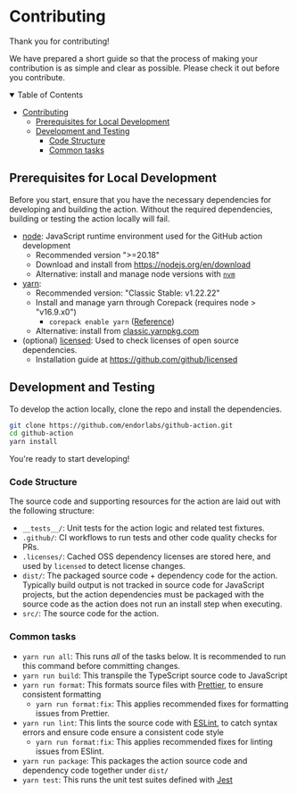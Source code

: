 # Contributing

Thank you for contributing!

We have prepared a short guide so that the process of making your contribution is as simple and clear as possible. Please check it out before you contribute.

<details open>
<summary>Table of Contents</summary>

- [Contributing](#contributing)
  - [Prerequisites for Local Development](#prerequisites-for-local-development)
  - [Development and Testing](#development-and-testing)
    - [Code Structure](#code-structure)
    - [Common tasks](#common-tasks)

</details>

## Prerequisites for Local Development

Before you start, ensure that you have the necessary dependencies for developing and building the action. Without the required dependencies, building or testing the action locally will fail.

- [node](https://nodejs.org/en): JavaScript runtime environment used for the GitHub action development
  - Recommended version ">=20.18"
  - Download and install from https://nodejs.org/en/download
  - Alternative: install and manage node versions with [`nvm`](https://github.com/nvm-sh/nvm)
- [yarn](https://yarnpkg.com):
  - Recommended version: "Classic Stable: v1.22.22"
  - Install and manage yarn through Corepack (requires node > "v16.9.x0")
    - `corepack enable yarn` ([Reference](https://github.com/nodejs/corepack#corepack-enable--name))
  - Alternative: install from [classic.yarnpkg.com](https://classic.yarnpkg.com/en/docs/install)
- (optional) [licensed](https://github.com/github/licensed): Used to check licenses of open source dependencies.
  - Installation guide at https://github.com/github/licensed

## Development and Testing

To develop the action locally, clone the repo and install the dependencies.

```sh
git clone https://github.com/endorlabs/github-action.git
cd github-action
yarn install
```

You're ready to start developing!

### Code Structure

The source code and supporting resources for the action are laid out with the following structure:

- `__tests__/`: Unit tests for the action logic and related test fixtures.
- `.github/`: CI workflows to run tests and other code quality checks for PRs.
- `.licenses/`: Cached OSS dependency licenses are stored here, and used by `licensed` to detect license changes.
- `dist/`: The packaged source code + dependency code for the action. Typically build output is not tracked in source code for JavaScript projects, but the action dependencies must be packaged with the source code as the action does not run an install step when executing.
- `src/`: The source code for the action.

### Common tasks

- `yarn run all`: This runs _all_ of the tasks below. It is recommended to run this command before committing changes.
- `yarn run build`: This transpile the TypeScript source code to JavaScript
- `yarn run format`: This formats source files with [Prettier](https://prettier.io), to ensure consistent formatting
  - `yarn run format:fix`: This applies recommended fixes for formatting issues from Prettier.
- `yarn run lint`: This lints the source code with [ESLint](https://eslint.org), to catch syntax errors and ensure code ensure a consistent code style
  - `yarn run format:fix`: This applies recommended fixes for linting issues from ESlint.
- `yarn run package`: This packages the action source code and dependency code together under `dist/`
- `yarn test`: This runs the unit test suites defined with [Jest](https://jestjs.io)

